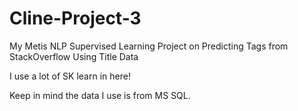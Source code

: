 # Cline-Project-3
My Metis NLP Supervised Learning Project on Predicting Tags from StackOverflow Using Title Data


I use a lot of SK learn in here! 

Keep in mind the data I use is from MS SQL.
